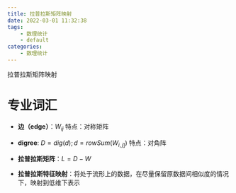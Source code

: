 ```yaml
---
title: 拉普拉斯矩阵映射
date: 2022-03-01 11:32:38
tags:
    - 数理统计
    - default
categories: 
    - 数理统计
---
```


拉普拉斯矩阵映射

<!-- more -->


# 专业词汇

- **边（edge）**：$W_{ij}$ 特点：对称矩阵
- **digree**: $D=dig(d);d=rowSum(W_{i,j]})$ 特点：对角阵
- **拉普拉斯矩阵**：$L=D-W$ 

- **拉普拉斯特征映射**：将处于流形上的数据，在尽量保留原数据间相似度的情况下，映射到低维下表示

